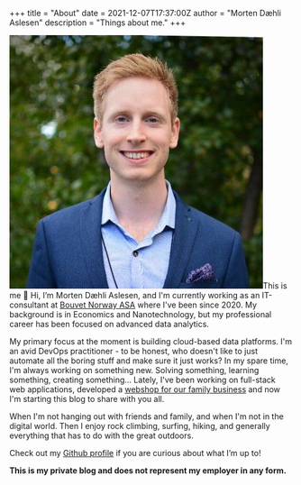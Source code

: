 +++
title = "About"
date = 2021-12-07T17:37:00Z
author = "Morten Dæhli Aslesen"
description = "Things about me."
+++

![](/images/2021/03/this-is-me.jpeg)This is me
👋 Hi, I’m Morten Dæhli Aslesen, and I'm currently working as an IT-consultant at [Bouvet Norway ASA](https://www.bouvet.no) where I've been since 2020. My background is in Economics and Nanotechnology, but my professional career has been focused on advanced data analytics.

My primary focus at the moment is building cloud-based data platforms. I'm an avid DevOps practitioner - to be honest, who doesn't like to just automate all the boring stuff and make sure it just works? In my spare time, I'm always working on something new. Solving something, learning something, creating something... Lately, I've been working on full-stack web applications, developed a [webshop for our family business](https://www.minsymaskin.no) and now I'm starting this blog to share with you all.

When I'm not hanging out with friends and family, and when I'm not in the digital world. Then I enjoy rock climbing, surfing, hiking, and generally everything that has to do with the great outdoors.

Check out my [Github profile](https://github.com/settings/profile) if you are curious about what I’m up to!

**This is my private blog and does not represent my employer in any form.**
